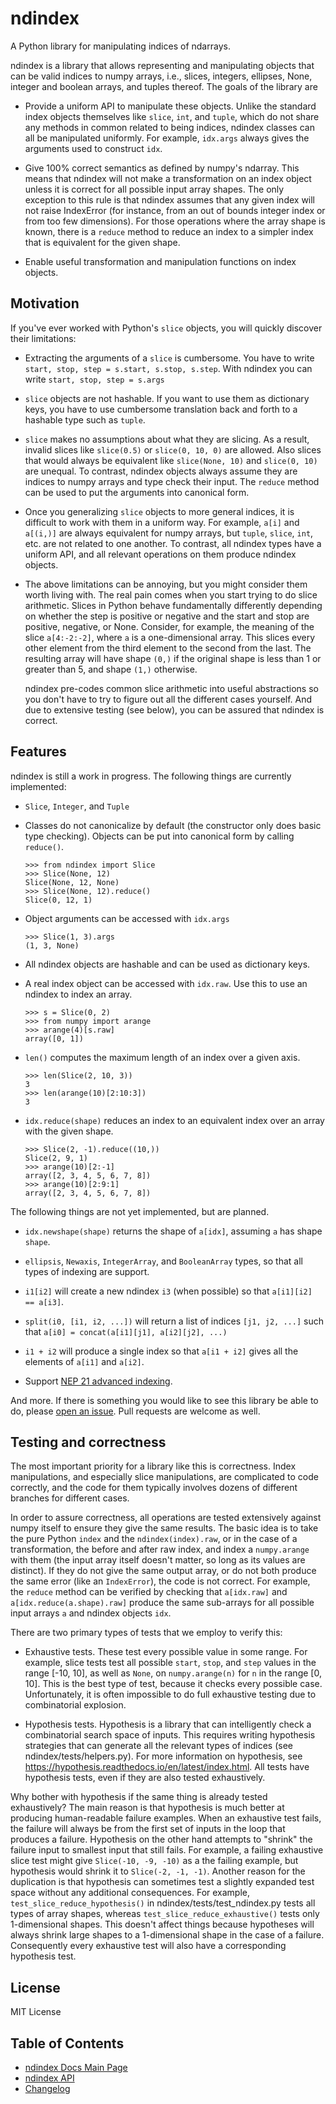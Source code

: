 # ndindex

A Python library for manipulating indices of ndarrays.

ndindex is a library that allows representing and manipulating objects that
can be valid indices to numpy arrays, i.e., slices, integers, ellipses,
None, integer and boolean arrays, and tuples thereof. The goals of the library
are

- Provide a uniform API to manipulate these objects. Unlike the standard index
  objects themselves like `slice`, `int`, and `tuple`, which do not share any
  methods in common related to being indices, ndindex classes can all be
  manipulated uniformly. For example, `idx.args` always gives the arguments
  used to construct `idx`.

- Give 100% correct semantics as defined by numpy's ndarray. This means that
  ndindex will not make a transformation on an index object unless it is
  correct for all possible input array shapes. The only exception to this rule
  is that ndindex assumes that any given index will not raise IndexError (for
  instance, from an out of bounds integer index or from too few dimensions).
  For those operations where the array shape is known, there is a `reduce`
  method to reduce an index to a simpler index that is equivalent for the
  given shape.

- Enable useful transformation and manipulation functions on index objects.

## Motivation

If you've ever worked with Python's `slice` objects, you will quickly discover
their limitations:

- Extracting the arguments of a `slice` is cumbersome. You have to write
  `start, stop, step = s.start, s.stop, s.step`. With ndindex you can write
  `start, stop, step = s.args`

- `slice` objects are not hashable. If you want to use them as dictionary
  keys, you have to use cumbersome translation back and forth to a hashable
  type such as `tuple`.

- `slice` makes no assumptions about what they are slicing. As a result,
  invalid slices like `slice(0.5)` or `slice(0, 10, 0)` are allowed. Also
  slices that would always be equivalent like `slice(None, 10)` and `slice(0,
  10)` are unequal. To contrast, ndindex objects always assume they are
  indices to numpy arrays and type check their input. The `reduce` method can
  be used to put the arguments into canonical form.

- Once you generalizing `slice` objects to more general indices, it is
  difficult to work with them in a uniform way. For example, `a[i]` and
  `a[(i,)]` are always equivalent for numpy arrays, but `tuple`, `slice`,
  `int`, etc. are not related to one another. To contrast, all ndindex types
  have a uniform API, and all relevant operations on them produce ndindex
  objects.

- The above limitations can be annoying, but you might consider them worth
  living with. The real pain comes when you start trying to do slice
  arithmetic. Slices in Python behave fundamentally differently depending on
  whether the step is positive or negative and the start and stop are
  positive, negative, or None. Consider, for example, the meaning of the slice
  `a[4:-2:-2]`, where `a` is a one-dimensional array. This slices every other
  element from the third element to the second from the last. The resulting
  array will have shape `(0,)` if the original shape is less than 1 or greater
  than 5, and shape `(1,)` otherwise.

  ndindex pre-codes common slice arithmetic into useful abstractions so you
  don't have to try to figure out all the different cases yourself. And due to
  extensive testing (see below), you can be assured that ndindex is correct.

## Features

ndindex is still a work in progress. The following things are currently
implemented:

- `Slice`, `Integer`, and `Tuple`

- Classes do not canonicalize by default (the constructor only does basic type
  checking). Objects can be put into canonical form by calling `reduce()`.

      >>> from ndindex import Slice
      >>> Slice(None, 12)
      Slice(None, 12, None)
      >>> Slice(None, 12).reduce()
      Slice(0, 12, 1)

- Object arguments can be accessed with `idx.args`

      >>> Slice(1, 3).args
      (1, 3, None)

- All ndindex objects are hashable and can be used as dictionary keys.

- A real index object can be accessed with `idx.raw`. Use this to use an
  ndindex to index an array.

      >>> s = Slice(0, 2)
      >>> from numpy import arange
      >>> arange(4)[s.raw]
      array([0, 1])

- `len()` computes the maximum length of an index over a given axis.

      >>> len(Slice(2, 10, 3))
      3
      >>> len(arange(10)[2:10:3])
      3

- `idx.reduce(shape)` reduces an index to an equivalent index over an array
  with the given shape.

      >>> Slice(2, -1).reduce((10,))
      Slice(2, 9, 1)
      >>> arange(10)[2:-1]
      array([2, 3, 4, 5, 6, 7, 8])
      >>> arange(10)[2:9:1]
      array([2, 3, 4, 5, 6, 7, 8])


The following things are not yet implemented, but are planned.

- `idx.newshape(shape)` returns the shape of `a[idx]`, assuming `a` has shape
  `shape`.

- `ellipsis`, `Newaxis`, `IntegerArray`, and `BooleanArray` types, so that all
  types of indexing are support.

- `i1[i2]` will create a new ndindex `i3` (when possible) so that
  `a[i1][i2] == a[i3]`.

- `split(i0, [i1, i2, ...])` will return a list of indices `[j1, j2, ...]`
  such that `a[i0] = concat(a[i1][j1], a[i2][j2], ...)`

- `i1 + i2` will produce a single index so that `a[i1 + i2]` gives all the
  elements of `a[i1]` and `a[i2]`.

- Support [NEP 21 advanced
  indexing](https://numpy.org/neps/nep-0021-advanced-indexing.html).

And more. If there is something you would like to see this library be able to
do, please [open an issue](https://github.com/quansight/ndindex/issues). Pull
requests are welcome as well.

## Testing and correctness

The most important priority for a library like this is correctness. Index
manipulations, and especially slice manipulations, are complicated to code
correctly, and the code for them typically involves dozens of different
branches for different cases.

In order to assure correctness, all operations are tested extensively against
numpy itself to ensure they give the same results. The basic idea is to take
the pure Python `index` and the `ndindex(index).raw`, or in the case of a
transformation, the before and after raw index, and index a `numpy.arange`
with them (the input array itself doesn't matter, so long as its values are
distinct). If they do not give the same output array, or do not both produce
the same error (like an `IndexError`), the code is not correct. For example,
the `reduce` method can be verified by checking that `a[idx.raw]` and
`a[idx.reduce(a.shape).raw]` produce the same sub-arrays for all possible
input arrays `a` and ndindex objects `idx`.

There are two primary types of tests that we employ to verify this:

- Exhaustive tests. These test every possible value in some range. For
  example, slice tests test all possible `start`, `stop`, and `step` values in
  the range [-10, 10], as well as `None`, on `numpy.arange(n)` for `n` in the
  range [0, 10]. This is the best type of test, because it checks every
  possible case. Unfortunately, it is often impossible to do full exhaustive
  testing due to combinatorial explosion.

- Hypothesis tests. Hypothesis is a library that can intelligently check a
  combinatorial search space of inputs. This requires writing hypothesis
  strategies that can generate all the relevant types of indices (see
  ndindex/tests/helpers.py). For more information on hypothesis, see
  https://hypothesis.readthedocs.io/en/latest/index.html. All tests have
  hypothesis tests, even if they are also tested exhaustively.

Why bother with hypothesis if the same thing is already tested exhaustively?
The main reason is that hypothesis is much better at producing human-readable
failure examples. When an exhaustive test fails, the failure will always be
from the first set of inputs in the loop that produces a failure. Hypothesis
on the other hand attempts to "shrink" the failure input to smallest input
that still fails. For example, a failing exhaustive slice test might give
`Slice(-10, -9, -10)` as a the failing example, but hypothesis would shrink it
to `Slice(-2, -1, -1)`. Another reason for the duplication is that hypothesis
can sometimes test a slightly expanded test space without any additional
consequences. For example, `test_slice_reduce_hypothesis()` in
ndindex/tests/test_ndindex.py tests all types of array shapes, whereas
`test_slice_reduce_exhaustive()` tests only 1-dimensional shapes. This doesn't
affect things because hypotheses will always shrink large shapes to a
1-dimensional shape in the case of a failure. Consequently every exhaustive
test will also have a corresponding hypothesis test.

## License

MIT License

## Table of Contents

* [ndindex Docs Main Page](index.md)
* [ndindex API](ndindex.md)
* [Changelog](changelog.md)
